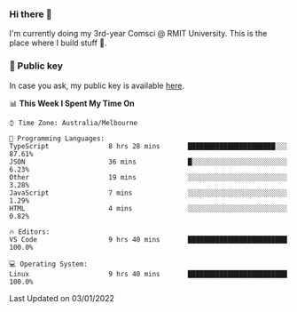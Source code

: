 ### Hi there 👋

I'm currently doing my 3rd-year Comsci @ RMIT University. This is the place where I build stuff 👀. 

### 🔑 Public key

In case you ask, my public key is available [here](https://public.auspham.dev/).

<!--START_SECTION:waka-->
📊 **This Week I Spent My Time On** 

```text
⌚︎ Time Zone: Australia/Melbourne

💬 Programming Languages: 
TypeScript               8 hrs 28 mins       ██████████████████████░░░   87.61% 
JSON                     36 mins             █░░░░░░░░░░░░░░░░░░░░░░░░   6.23% 
Other                    19 mins             ░░░░░░░░░░░░░░░░░░░░░░░░░   3.28% 
JavaScript               7 mins              ░░░░░░░░░░░░░░░░░░░░░░░░░   1.29% 
HTML                     4 mins              ░░░░░░░░░░░░░░░░░░░░░░░░░   0.82%

🔥 Editors: 
VS Code                  9 hrs 40 mins       █████████████████████████   100.0%

💻 Operating System: 
Linux                    9 hrs 40 mins       █████████████████████████   100.0%

```


 Last Updated on 03/01/2022
<!--END_SECTION:waka-->

<!--
**rockmanvnx6/rockmanvnx6** is a ✨ _special_ ✨ repository because its `README.md` (this file) appears on your GitHub profile.

Here are some ideas to get you started:

- 🔭 I’m currently working on ...
- 🌱 I’m currently learning ...
- 👯 I’m looking to collaborate on ...
- 🤔 I’m looking for help with ...
- 💬 Ask me about ...
- 📫 How to reach me: ...
- 😄 Pronouns: ...
- ⚡ Fun fact: ...
-->

